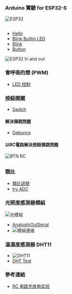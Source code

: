 ### Arduino 實驗 for ESP32-S
![ESP32](https://github.com/jumbokh/esp32-class/blob/master/images/ESP32s-pinout.png)
##
* [Hello](https://github.com/jumbokh/esp32-class/blob/master/Lab-Arduion/LAB1-Hello.ino/LAB1-Hello.ino.ino)
* [Blink Builtin LED](https://github.com/jumbokh/esp32-class/blob/master/Lab-Arduion/Blink_builtin/Blink_builtin.ino)
* [Blink](https://github.com/jumbokh/esp32-class/blob/master/Lab-Arduion/blink/blink.ino)
* [Button](https://github.com/jumbokh/esp32-class/blob/master/Lab-Arduion/Button/Button.ino)

![ESP32 In and out](https://github.com/jumbokh/esp32-class/blob/master/images/ESP32-INOUT_bb.jpg)
### 會呼吸的燈 (PWM)
* [LED 控制](https://github.com/jumbokh/esp32-class/blob/master/docs/Arduino%20%E5%BE%AE%E9%9B%BB%E8%85%A6%E6%87%89%E7%94%A8%E5%AF%A6%E7%BF%92%20AB12001_PPT/CH03.ppt)
### 按鈕開關
* [Switch](https://github.com/jumbokh/esp32-class/blob/master/docs/Arduino%20%E5%BE%AE%E9%9B%BB%E8%85%A6%E6%87%89%E7%94%A8%E5%AF%A6%E7%BF%92%20AB12001_PPT/CH04.ppt)
#### 解決彈跳問題
* [Debunce](https://github.com/jumbokh/esp32-class/blob/master/Lab-Arduion/Debounce/Debounce.ino)
#### 以RC電路解決按鈕彈跳問題
![BTN RC](https://github.com/jumbokh/esp32-class/blob/master/images/Btn-RC_bb.jpg)
##
### 類比
* [類比訊號](https://github.com/jumbokh/esp32-class/blob/master/docs/CH4%E9%A1%9E%E6%AF%94%E8%A8%8A%E8%99%9F.ppt)
* [try ADC](https://github.com/jumbokh/esp32-class/blob/master/Lab-Arduion/try_ADC/try_ADC.ino)
### 光照度感測器模組
![光模組](https://github.com/jumbokh/esp32-class/blob/master/images/comparatormodule_620pxw.jpg)
* [AnalogInOutSerial](https://github.com/jumbokh/esp32-class/blob/master/Lab-Arduion/AnalogInOutSerial/AnalogInOutSerial.ino)
* ![模組連接](https://github.com/jumbokh/esp32-class/blob/master/images/zf.png)
### 溫濕度感測器 DHT11
* ![DHT11](https://github.com/jumbokh/esp32-class/blob/master/images/DHT11.jpg)
* [DHT Test](https://github.com/jumbokh/esp32-class/blob/master/Lab-Arduion/DHTtester/DHTtester.ino)
### 參考連結
* [RC 电路充放电实验](https://atommann.github.io/learn/rc-circuit/rc-circuit.html)
